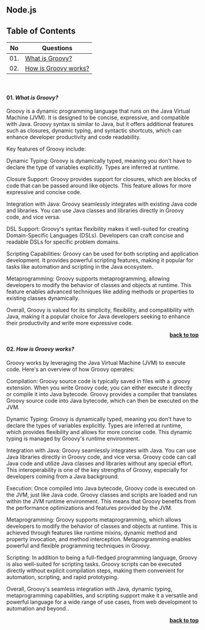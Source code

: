 ## Node.js 

## Table of Contents

|  No  |  Questions       |
|------|------------------|
| 01. |[What is Groovy?](#01-what-is-groovy)|
| 02. |[How is Groovy works?](#02-how-is-groovy-works)|

<br/>

#### 01. ***What is Groovy?***
Groovy is a dynamic programming language that runs on the Java Virtual Machine (JVM). It is designed to be concise, expressive, and compatible with Java. Groovy syntax is similar to Java, but it offers additional features such as closures, dynamic typing, and syntactic shortcuts, which can enhance developer productivity and code readability.

Key features of Groovy include:

Dynamic Typing: Groovy is dynamically typed, meaning you don't have to declare the type of variables explicitly. Types are inferred at runtime.

Closure Support: Groovy provides support for closures, which are blocks of code that can be passed around like objects. This feature allows for more expressive and concise code.

Integration with Java: Groovy seamlessly integrates with existing Java code and libraries. You can use Java classes and libraries directly in Groovy code, and vice versa.

DSL Support: Groovy's syntax flexibility makes it well-suited for creating Domain-Specific Languages (DSLs). Developers can craft concise and readable DSLs for specific problem domains.

Scripting Capabilities: Groovy can be used for both scripting and application development. It provides powerful scripting features, making it popular for tasks like automation and scripting in the Java ecosystem.

Metaprogramming: Groovy supports metaprogramming, allowing developers to modify the behavior of classes and objects at runtime. This feature enables advanced techniques like adding methods or properties to existing classes dynamically.

Overall, Groovy is valued for its simplicity, flexibility, and compatibility with Java, making it a popular choice for Java developers seeking to enhance their productivity and write more expressive code.

<div align="right">
    <b><a href="#">back to top</a></b>
</div>

#### 02. ***How is Groovy works?***
Groovy works by leveraging the Java Virtual Machine (JVM) to execute code. Here's an overview of how Groovy operates:

Compilation: Groovy source code is typically saved in files with a .groovy extension. When you write Groovy code, you can either execute it directly or compile it into Java bytecode. Groovy provides a compiler that translates Groovy source code into Java bytecode, which can then be executed on the JVM.

Dynamic Typing: Groovy is dynamically typed, meaning you don't have to declare the types of variables explicitly. Types are inferred at runtime, which provides flexibility and allows for more concise code. This dynamic typing is managed by Groovy's runtime environment.

Integration with Java: Groovy seamlessly integrates with Java. You can use Java libraries directly in Groovy code, and vice versa. Groovy code can call Java code and utilize Java classes and libraries without any special effort. This interoperability is one of the key strengths of Groovy, especially for developers coming from a Java background.

Execution: Once compiled into Java bytecode, Groovy code is executed on the JVM, just like Java code. Groovy classes and scripts are loaded and run within the JVM runtime environment. This means that Groovy benefits from the performance optimizations and features provided by the JVM.

Metaprogramming: Groovy supports metaprogramming, which allows developers to modify the behavior of classes and objects at runtime. This is achieved through features like runtime mixins, dynamic method and property invocation, and method interception. Metaprogramming enables powerful and flexible programming techniques in Groovy.

Scripting: In addition to being a full-fledged programming language, Groovy is also well-suited for scripting tasks. Groovy scripts can be executed directly without explicit compilation steps, making them convenient for automation, scripting, and rapid prototyping.

Overall, Groovy's seamless integration with Java, dynamic typing, metaprogramming capabilities, and scripting support make it a versatile and powerful language for a wide range of use cases, from web development to automation and beyond..

<div align="right">
    <b><a href="#">back to top</a></b>
</div>
